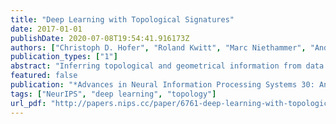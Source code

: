 ```yaml
---
title: "Deep Learning with Topological Signatures"
date: 2017-01-01
publishDate: 2020-07-08T19:54:41.916173Z
authors: ["Christoph D. Hofer", "Roland Kwitt", "Marc Niethammer", "Andreas Uhl"]
publication_types: ["1"]
abstract: "Inferring topological and geometrical information from data can offer an alternative perspective in machine learning problems. Methods from topological data analysis, eg, persistent homology, enable us to obtain such information, typically in the form of summary representations of topological features. However, such topological signatures often come with an unusual structure (eg, multisets of intervals) that is highly impractical for most machine learning techniques. While many strategies have been proposed to map these topological signatures into machine learning compatible representations, they suffer from being agnostic to the target learning task. In contrast, we propose a technique that enables us to input topological signatures to deep neural networks and learn a task-optimal representation during training. Our approach is realized as a novel input layer with favorable theoretical properties. Classification experiments on 2D object shapes and social network graphs demonstrate the versatility of the approach and, in case of the latter, we even outperform the state-of-the-art by a large margin."
featured: false
publication: "*Advances in Neural Information Processing Systems 30: Annual Conference on Neural Information Processing Systems 2017, 4-9 December 2017, Long Beach, CA, USA*"
tags: ["NeurIPS", "deep learning", "topology"]
url_pdf: "http://papers.nips.cc/paper/6761-deep-learning-with-topological-signatures"
---
```


